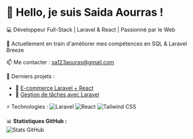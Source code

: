 # 👋 Hello, je suis Saida Aourras !  
💻 Développeur Full-Stack | Laravel & React | Passionné par le Web  

🌱 Actuellement en train d'améliorer mes compétences en SQL & Laravel Breeze  

📫 Me contacter : [sa123aouras@gmail.com](mailto:sa123aouras@gmail.com)  

🚀 Derniers projets :  
- 🔗 [E-commerce Laravel + React](https://github.com/username/ecommerce-laravel-react)  
- 🔗 [Gestion de tâches avec Laravel](https://github.com/username/task-manager-laravel)  

⚡ Technologies :
![Laravel](https://img.shields.io/badge/Laravel-FF2D20?style=for-the-badge&logo=laravel&logoColor=white)
![React](https://img.shields.io/badge/React-20232A?style=for-the-badge&logo=react&logoColor=61DAFB)
![Tailwind CSS](https://img.shields.io/badge/TailwindCSS-38B2AC?style=for-the-badge&logo=tailwind-css&logoColor=white)

📊 **Statistiques GitHub :**  
![Stats GitHub](https://github-readme-stats.vercel.app/api?username=ton-username&show_icons=true&theme=radical)
